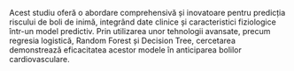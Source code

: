 Acest studiu oferă o abordare comprehensivă și inovatoare pentru predicția riscului de boli de inimă, integrând date clinice și caracteristici fiziologice într-un model predictiv. Prin utilizarea unor tehnologii avansate, precum regresia logistică, Random Forest și Decision Tree, cercetarea demonstrează eficacitatea acestor modele în anticiparea bolilor cardiovasculare.
